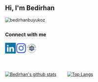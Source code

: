 

<h2 align="left">Hi, I'm Bedirhan </h2>
<p align="left"> <img src="https://komarev.com/ghpvc/?username=bedirhanbuyukoz&label=Profile%20views&color=0e75b6&style=flat" alt="bedirhanbuyukoz" /> </p> <h2 align="left"> </h2>

### Connect with me

<a href="https://www.linkedin.com/in/bedirhan-büyüköz-8857b3192" target="blank"><img align="left" src="icons/linkedin.svg" alt="bedirhanbuyukoz" width="35px" /></a>

<a href="https://instagram.com/bedirhanbuyukoz" target="blank"><img align="left" src="icons/instagram.svg" alt="bedirhanbuyukoz" width="35px" /></a>

<a href="https://www.linkedin.com/company/beykozyazilim" target="blank"><img align="left" src="icons/beykozuniyazilim.png" alt="bedirhanbuyukoz" width="35px" /></a>

<br /><br /> <h2 align="left"> </h2>

<br />



[![Bedirhan's github stats](https://github-readme-stats.vercel.app/api?username=bedirhanbuyukoz&theme)](https://github.com/bedirhanbuyukoz/github-readme-stats)  &nbsp; &nbsp; &nbsp; &nbsp;   [![Top Langs](https://github-readme-stats.vercel.app/api/top-langs/?username=bedirhanbuyukoz&theme)](https://github.com/bedirhanbuyukoz/github-readme-stats)


